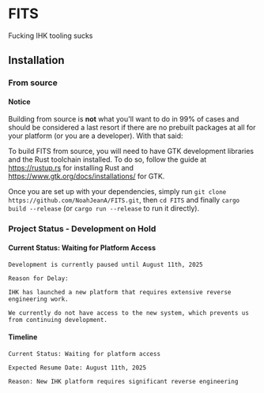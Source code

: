 # FITS
Fucking IHK tooling sucks

## Installation
### From source

#### Notice
Building from source is **not** what you'll want to do in 99% of cases and should be
considered a last resort if there are no prebuilt packages at all for your
platform (or you are a developer). With that said:

To build FITS from source, you will need to have GTK development libraries and the
Rust toolchain installed. To do so, follow the guide at <https://rustup.rs> for
installing Rust and <https://www.gtk.org/docs/installations/> for GTK.

Once you are set up with your dependencies, simply run
`git clone https://github.com/NoahJeanA/FITS.git`, then
`cd FITS` and finally `cargo build --release` (or `cargo run --release`
to run it directly).


### Project Status - Development on Hold
#### Current Status: Waiting for Platform Access
    Development is currently paused until August 11th, 2025

    Reason for Delay:

    IHK has launched a new platform that requires extensive reverse engineering work.

    We currently do not have access to the new system, which prevents us from continuing development.
#### Timeline
    Current Status: Waiting for platform access

    Expected Resume Date: August 11th, 2025

    Reason: New IHK platform requires significant reverse engineering
